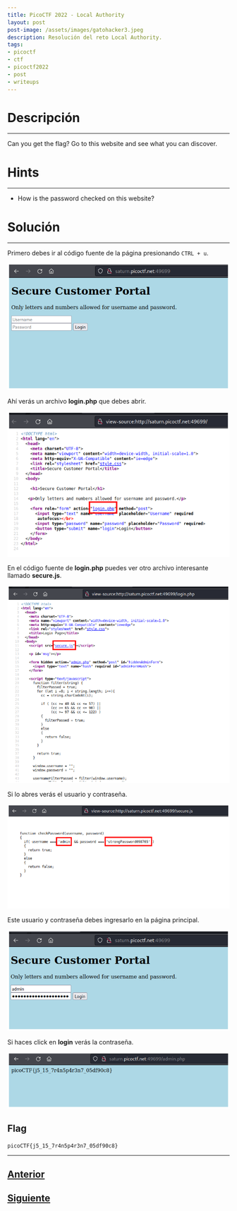 ```yaml
---
title: PicoCTF 2022 - Local Authority
layout: post
post-image: /assets/images/gatohacker3.jpeg 
description: Resolución del reto Local Authority. 
tags:
- picoctf
- ctf
- picoctf2022
- post
- writeups
---
```

# Descripción
---

Can you get the flag? Go to this website and see what you can discover.


# Hints
---

- How is the password checked on this website?


# Solución
---

Primero debes ir al código fuente de la página presionando `CTRL + u`.

![](/assets/images/images-picoctf-2022/local-auth-1.png)

Ahí verás un archivo **login.php** que debes abrir.

![](/assets/images/images-picoctf-2022/local-auth-2.png)

En el código fuente de **login.php** puedes ver otro archivo interesante llamado **secure.js**.

![](/assets/images/images-picoctf-2022/local-auth-3.png)

Si lo abres verás el usuario y contraseña.

![](/assets/images/images-picoctf-2022/local-auth-4.png)

Este usuario y contraseña debes ingresarlo en la página principal.

![](/assets/images/images-picoctf-2022/local-auth-5.png)

Si haces click en **login** verás la contraseña.

![](/assets/images/images-picoctf-2022/local-auth-6.png)


## Flag

`picoCTF{j5_15_7r4n5p4r3n7_05df90c8}`

---

## [Anterior](/blog/Inspect-HTML)
## [Siguiente](/blog/Search-Source)